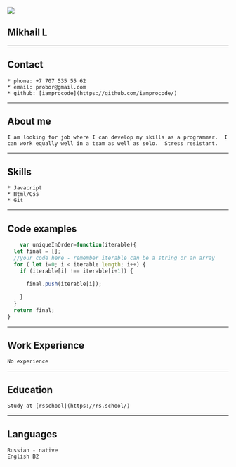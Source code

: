 
![](https://avatars.githubusercontent.com/u/150056847?s=400&u=6c926ff81b41d9481d56b30f8bcb4fff1c287514&v=4)


## Mikhail L  
	
********
## Contact  
	* phone: +7 707 535 55 62
	* email: probor@gmail.com
	* github: [iamprocode](https://github.com/iamprocode/)  

 ********
## About me

	I am looking for job where I can develop my skills as a programmer.  I can work equally well in a team as well as solo.  Stress resistant.

*********

## Skills 
	* Javacript
	* Html/Css
	* Git
	
*********

## Code examples 
```javascript
	var uniqueInOrder=function(iterable){
  let final = [];
  //your code here - remember iterable can be a string or an array
  for ( let i=0; i < iterable.length; i++) {
    if (iterable[i] !== iterable[i+1]) {
      
      final.push(iterable[i]);
      
    }
  }
  return final;
}
```

*********

## Work Experience

	No experience

*********	

## Education 

	Study at [rsschool](https://rs.school/)
	
*********

## Languages

	Russian - native  
	English B2
	


	
	
	